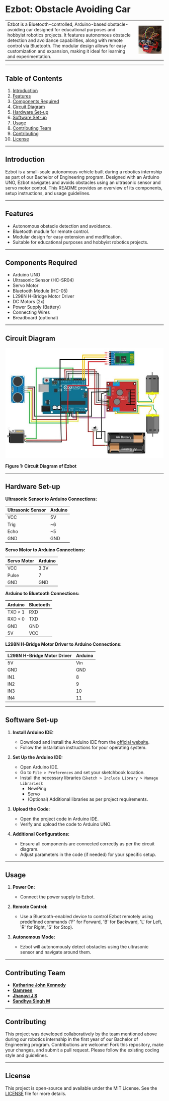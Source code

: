 # Ezbot: Obstacle Avoiding Car

|   |   |
|---|---|
| Ezbot is a Bluetooth-controlled, Arduino-based obstacle-avoiding car designed for educational purposes and hobbyist robotics projects. It features autonomous obstacle detection and avoidance capabilities, along with remote control via Bluetooth. The modular design allows for easy customization and expansion, making it ideal for learning and experimentation. | ![ezbot](./Images%20and%20Videos/Ezbot.jpg) |

---

## Table of Contents

1. [Introduction](#introduction)
2. [Features](#features)
3. [Components Required](#components-required)
4. [Circuit Diagram](#circuit-diagram)
5. [Hardware Set-up](#hardware-set-up)
6. [Software Set-up](#software-set-up)
7. [Usage](#usage)
8. [Contributing Team](#contributing-team)
9. [Contributing](#contributing)
10. [License](#license)

---

## Introduction

Ezbot is a small-scale autonomous vehicle built during a robotics internship as part of our Bachelor of Engineering program. Designed with an Arduino UNO, Ezbot navigates and avoids obstacles using an ultrasonic sensor and servo motor control. This README provides an overview of its components, setup instructions, and usage guidelines.

---

## Features

- Autonomous obstacle detection and avoidance.
- Bluetooth module for remote control.
- Modular design for easy extension and modification.
- Suitable for educational purposes and hobbyist robotics projects.

---

## Components Required

- Arduino UNO
- Ultrasonic Sensor (HC-SR04)
- Servo Motor
- Bluetooth Module (HC-05)
- L298N H-Bridge Motor Driver
- DC Motors (2x)
- Power Supply (Battery)
- Connecting Wires
- Breadboard (optional)

---

## Circuit Diagram

![Circuit Diagram](./Schemetics%20and%20Diagram/Circuit%20Diagram.jpg)

**Figure 1: Circuit Diagram of Ezbot**

---

## Hardware Set-up

**Ultrasonic Sensor to Arduino Connections:**

| Ultrasonic Sensor | Arduino |
|-------------------|---------|
| VCC               | 5V      |
| Trig              | ~6      |
| Echo              | ~5      |
| GND               | GND     |

**Servo Motor to Arduino Connections:**

| Servo Motor | Arduino |
|-------------|---------|
| VCC         | 3.3V    |
| Pulse       | 7       |
| GND         | GND     |

**Arduino to Bluetooth Connections:**

| Arduino | Bluetooth |
|---------|-----------|
| TXD > 1 | RXD       |
| RXD < 0 | TXD       |
| GND     | GND       |
| 5V      | VCC       |

**L298N H-Bridge Motor Driver to Arduino Connections:**

| L298N H-Bridge Motor Driver | Arduino |
|-----------------------------|---------|
| 5V                          | Vin     |
| GND                         | GND     |
| IN1                         | 8       |
| IN2                         | 9       |
| IN3                         | 10      |
| IN4                         | 11      |

---

## Software Set-up

1. **Install Arduino IDE:**
   - Download and install the Arduino IDE from the [official website](https://www.arduino.cc/en/software).
   - Follow the installation instructions for your operating system.

2. **Set Up the Arduino IDE:**
   - Open Arduino IDE.
   - Go to `File > Preferences` and set your sketchbook location.
   - Install the necessary libraries (`Sketch > Include Library > Manage Libraries`):
     - NewPing
     - Servo
     - (Optional) Additional libraries as per project requirements.

3. **Upload the Code:**
   - Open the project code in Arduino IDE.
   - Verify and upload the code to Arduino UNO.

4. **Additional Configurations:**
   - Ensure all components are connected correctly as per the circuit diagram.
   - Adjust parameters in the code (if needed) for your specific setup.

---

## Usage

1. **Power On:**
   - Connect the power supply to Ezbot.

2. **Remote Control:**
   - Use a Bluetooth-enabled device to control Ezbot remotely using predefined commands ('F' for Forward, 'B' for Backward, 'L' for Left, 'R' for Right, 'S' for Stop).

3. **Autonomous Mode:**
   - Ezbot will autonomously detect obstacles using the ultrasonic sensor and navigate around them.

---

## Contributing Team

- **[Katharine John Kennedy](https://github.com/Katharine007)**
- **[Qamreen](https://github.com/Qamreen22)**
- **[Jhanavi J S](https://github.com/Jhanavi1402)**
- **[Sandhya Singh M](https://github.com/sandhyaasingh)**


---

## Contributing

This project was developed collaboratively by the team mentioned above during our robotics internship in the first year of our Bachelor of Engineering program. Contributions are welcome! Fork this repository, make your changes, and submit a pull request. Please follow the existing coding style and guidelines.

---

## License

This project is open-source and available under the MIT License. See the [LICENSE](LICENSE) file for more details.
